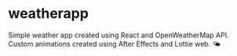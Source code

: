 # weatherapp

Simple weather app created using React and OpenWeatherMap API. Custom animations created using After Effects and Lottie web. 🌤

